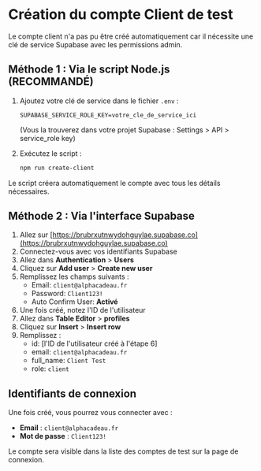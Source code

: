 # Création du compte Client de test

Le compte client n'a pas pu être créé automatiquement car il nécessite une clé de service Supabase avec les permissions admin.

## Méthode 1 : Via le script Node.js (RECOMMANDÉ)

1. Ajoutez votre clé de service dans le fichier `.env` :
   ```
   SUPABASE_SERVICE_ROLE_KEY=votre_cle_de_service_ici
   ```
   (Vous la trouverez dans votre projet Supabase : Settings > API > service_role key)

2. Exécutez le script :
   ```bash
   npm run create-client
   ```

Le script créera automatiquement le compte avec tous les détails nécessaires.

## Méthode 2 : Via l'interface Supabase

1. Allez sur [https://brubrxutnwydohguylae.supabase.co](https://brubrxutnwydohguylae.supabase.co)
2. Connectez-vous avec vos identifiants Supabase
3. Allez dans **Authentication** > **Users**
4. Cliquez sur **Add user** > **Create new user**
5. Remplissez les champs suivants :
   - Email: `client@alphacadeau.fr`
   - Password: `Client123!`
   - Auto Confirm User: **Activé**
6. Une fois créé, notez l'ID de l'utilisateur
7. Allez dans **Table Editor** > **profiles**
8. Cliquez sur **Insert** > **Insert row**
9. Remplissez :
   - id: [l'ID de l'utilisateur créé à l'étape 6]
   - email: `client@alphacadeau.fr`
   - full_name: `Client Test`
   - role: `client`

## Identifiants de connexion

Une fois créé, vous pourrez vous connecter avec :
- **Email** : `client@alphacadeau.fr`
- **Mot de passe** : `Client123!`

Le compte sera visible dans la liste des comptes de test sur la page de connexion.
